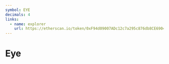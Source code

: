 ```yaml
---
symbol: EYE
decimals: 4
links:
  - name: explorer
    url: https://etherscan.io/token/0xF94d09007ADc12c7a295c876db8CE690453815Cc
---
```


# Eye
